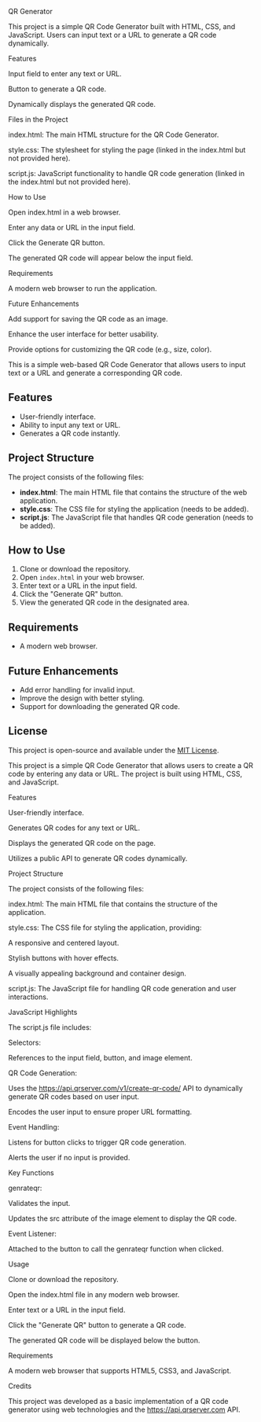 QR Generator

This project is a simple QR Code Generator built with HTML, CSS, and JavaScript. Users can input text or a URL to generate a QR code dynamically.

Features

Input field to enter any text or URL.

Button to generate a QR code.

Dynamically displays the generated QR code.

Files in the Project

index.html: The main HTML structure for the QR Code Generator.

style.css: The stylesheet for styling the page (linked in the index.html but not provided here).

script.js: JavaScript functionality to handle QR code generation (linked in the index.html but not provided here).

How to Use

Open index.html in a web browser.

Enter any data or URL in the input field.

Click the Generate QR button.

The generated QR code will appear below the input field.

Requirements

A modern web browser to run the application.

Future Enhancements

Add support for saving the QR code as an image.

Enhance the user interface for better usability.

Provide options for customizing the QR code (e.g., size, color).



This is a simple web-based QR Code Generator that allows users to input text or a URL and generate a corresponding QR code.

## Features
- User-friendly interface.
- Ability to input any text or URL.
- Generates a QR code instantly.

## Project Structure

The project consists of the following files:

- **index.html**: The main HTML file that contains the structure of the web application.
- **style.css**: The CSS file for styling the application (needs to be added).
- **script.js**: The JavaScript file that handles QR code generation (needs to be added).

## How to Use
1. Clone or download the repository.
2. Open `index.html` in your web browser.
3. Enter text or a URL in the input field.
4. Click the "Generate QR" button.
5. View the generated QR code in the designated area.

## Requirements
- A modern web browser.

## Future Enhancements
- Add error handling for invalid input.
- Improve the design with better styling.
- Support for downloading the generated QR code.

## License
This project is open-source and available under the [MIT License](LICENSE).


This project is a simple QR Code Generator that allows users to create a QR code by entering any data or URL. The project is built using HTML, CSS, and JavaScript.

Features

User-friendly interface.

Generates QR codes for any text or URL.

Displays the generated QR code on the page.

Utilizes a public API to generate QR codes dynamically.

Project Structure

The project consists of the following files:

index.html: The main HTML file that contains the structure of the application.

style.css: The CSS file for styling the application, providing:

A responsive and centered layout.

Stylish buttons with hover effects.

A visually appealing background and container design.

script.js: The JavaScript file for handling QR code generation and user interactions.

JavaScript Highlights

The script.js file includes:

Selectors:

References to the input field, button, and image element.

QR Code Generation:

Uses the https://api.qrserver.com/v1/create-qr-code/ API to dynamically generate QR codes based on user input.

Encodes the user input to ensure proper URL formatting.

Event Handling:

Listens for button clicks to trigger QR code generation.

Alerts the user if no input is provided.

Key Functions

genrateqr:

Validates the input.

Updates the src attribute of the image element to display the QR code.

Event Listener:

Attached to the button to call the genrateqr function when clicked.

Usage

Clone or download the repository.

Open the index.html file in any modern web browser.

Enter text or a URL in the input field.

Click the "Generate QR" button to generate a QR code.

The generated QR code will be displayed below the button.

Requirements

A modern web browser that supports HTML5, CSS3, and JavaScript.

Credits

This project was developed as a basic implementation of a QR code generator using web technologies and the https://api.qrserver.com API.